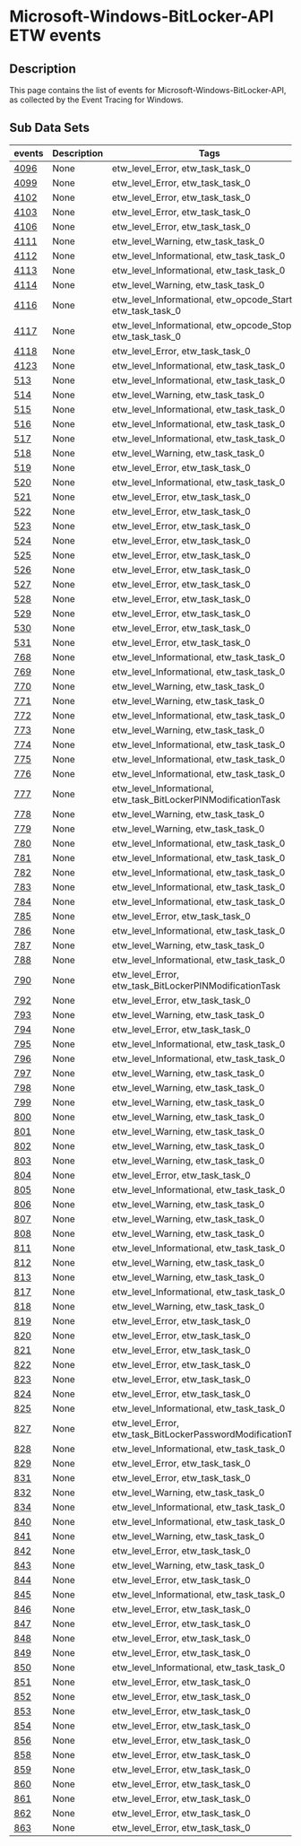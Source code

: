 # Microsoft-Windows-BitLocker-API ETW events

## Description
This page contains the list of events for Microsoft-Windows-BitLocker-API, as collected by the Event Tracing for Windows.

## Sub Data Sets
|events|Description|Tags|
|---|---|---|
|[4096](events/event-4096.md)|None|etw_level_Error, etw_task_task_0|
|[4099](events/event-4099.md)|None|etw_level_Error, etw_task_task_0|
|[4102](events/event-4102.md)|None|etw_level_Error, etw_task_task_0|
|[4103](events/event-4103.md)|None|etw_level_Error, etw_task_task_0|
|[4106](events/event-4106.md)|None|etw_level_Error, etw_task_task_0|
|[4111](events/event-4111.md)|None|etw_level_Warning, etw_task_task_0|
|[4112](events/event-4112.md)|None|etw_level_Informational, etw_task_task_0|
|[4113](events/event-4113.md)|None|etw_level_Informational, etw_task_task_0|
|[4114](events/event-4114.md)|None|etw_level_Warning, etw_task_task_0|
|[4116](events/event-4116.md)|None|etw_level_Informational, etw_opcode_Start, etw_task_task_0|
|[4117](events/event-4117.md)|None|etw_level_Informational, etw_opcode_Stop, etw_task_task_0|
|[4118](events/event-4118.md)|None|etw_level_Error, etw_task_task_0|
|[4123](events/event-4123.md)|None|etw_level_Informational, etw_task_task_0|
|[513](events/event-513.md)|None|etw_level_Informational, etw_task_task_0|
|[514](events/event-514.md)|None|etw_level_Warning, etw_task_task_0|
|[515](events/event-515.md)|None|etw_level_Informational, etw_task_task_0|
|[516](events/event-516.md)|None|etw_level_Informational, etw_task_task_0|
|[517](events/event-517.md)|None|etw_level_Informational, etw_task_task_0|
|[518](events/event-518.md)|None|etw_level_Warning, etw_task_task_0|
|[519](events/event-519.md)|None|etw_level_Error, etw_task_task_0|
|[520](events/event-520.md)|None|etw_level_Informational, etw_task_task_0|
|[521](events/event-521.md)|None|etw_level_Error, etw_task_task_0|
|[522](events/event-522.md)|None|etw_level_Error, etw_task_task_0|
|[523](events/event-523.md)|None|etw_level_Error, etw_task_task_0|
|[524](events/event-524.md)|None|etw_level_Error, etw_task_task_0|
|[525](events/event-525.md)|None|etw_level_Error, etw_task_task_0|
|[526](events/event-526.md)|None|etw_level_Error, etw_task_task_0|
|[527](events/event-527.md)|None|etw_level_Error, etw_task_task_0|
|[528](events/event-528.md)|None|etw_level_Error, etw_task_task_0|
|[529](events/event-529.md)|None|etw_level_Error, etw_task_task_0|
|[530](events/event-530.md)|None|etw_level_Error, etw_task_task_0|
|[531](events/event-531.md)|None|etw_level_Error, etw_task_task_0|
|[768](events/event-768.md)|None|etw_level_Informational, etw_task_task_0|
|[769](events/event-769.md)|None|etw_level_Informational, etw_task_task_0|
|[770](events/event-770.md)|None|etw_level_Warning, etw_task_task_0|
|[771](events/event-771.md)|None|etw_level_Warning, etw_task_task_0|
|[772](events/event-772.md)|None|etw_level_Informational, etw_task_task_0|
|[773](events/event-773.md)|None|etw_level_Warning, etw_task_task_0|
|[774](events/event-774.md)|None|etw_level_Informational, etw_task_task_0|
|[775](events/event-775.md)|None|etw_level_Informational, etw_task_task_0|
|[776](events/event-776.md)|None|etw_level_Informational, etw_task_task_0|
|[777](events/event-777.md)|None|etw_level_Informational, etw_task_BitLockerPINModificationTask|
|[778](events/event-778.md)|None|etw_level_Warning, etw_task_task_0|
|[779](events/event-779.md)|None|etw_level_Warning, etw_task_task_0|
|[780](events/event-780.md)|None|etw_level_Informational, etw_task_task_0|
|[781](events/event-781.md)|None|etw_level_Informational, etw_task_task_0|
|[782](events/event-782.md)|None|etw_level_Informational, etw_task_task_0|
|[783](events/event-783.md)|None|etw_level_Informational, etw_task_task_0|
|[784](events/event-784.md)|None|etw_level_Informational, etw_task_task_0|
|[785](events/event-785.md)|None|etw_level_Error, etw_task_task_0|
|[786](events/event-786.md)|None|etw_level_Informational, etw_task_task_0|
|[787](events/event-787.md)|None|etw_level_Warning, etw_task_task_0|
|[788](events/event-788.md)|None|etw_level_Informational, etw_task_task_0|
|[790](events/event-790.md)|None|etw_level_Error, etw_task_BitLockerPINModificationTask|
|[792](events/event-792.md)|None|etw_level_Error, etw_task_task_0|
|[793](events/event-793.md)|None|etw_level_Warning, etw_task_task_0|
|[794](events/event-794.md)|None|etw_level_Error, etw_task_task_0|
|[795](events/event-795.md)|None|etw_level_Informational, etw_task_task_0|
|[796](events/event-796.md)|None|etw_level_Informational, etw_task_task_0|
|[797](events/event-797.md)|None|etw_level_Warning, etw_task_task_0|
|[798](events/event-798.md)|None|etw_level_Warning, etw_task_task_0|
|[799](events/event-799.md)|None|etw_level_Warning, etw_task_task_0|
|[800](events/event-800.md)|None|etw_level_Warning, etw_task_task_0|
|[801](events/event-801.md)|None|etw_level_Warning, etw_task_task_0|
|[802](events/event-802.md)|None|etw_level_Warning, etw_task_task_0|
|[803](events/event-803.md)|None|etw_level_Warning, etw_task_task_0|
|[804](events/event-804.md)|None|etw_level_Error, etw_task_task_0|
|[805](events/event-805.md)|None|etw_level_Informational, etw_task_task_0|
|[806](events/event-806.md)|None|etw_level_Warning, etw_task_task_0|
|[807](events/event-807.md)|None|etw_level_Warning, etw_task_task_0|
|[808](events/event-808.md)|None|etw_level_Warning, etw_task_task_0|
|[811](events/event-811.md)|None|etw_level_Informational, etw_task_task_0|
|[812](events/event-812.md)|None|etw_level_Warning, etw_task_task_0|
|[813](events/event-813.md)|None|etw_level_Warning, etw_task_task_0|
|[817](events/event-817.md)|None|etw_level_Informational, etw_task_task_0|
|[818](events/event-818.md)|None|etw_level_Warning, etw_task_task_0|
|[819](events/event-819.md)|None|etw_level_Error, etw_task_task_0|
|[820](events/event-820.md)|None|etw_level_Error, etw_task_task_0|
|[821](events/event-821.md)|None|etw_level_Error, etw_task_task_0|
|[822](events/event-822.md)|None|etw_level_Error, etw_task_task_0|
|[823](events/event-823.md)|None|etw_level_Error, etw_task_task_0|
|[824](events/event-824.md)|None|etw_level_Error, etw_task_task_0|
|[825](events/event-825.md)|None|etw_level_Informational, etw_task_task_0|
|[827](events/event-827.md)|None|etw_level_Error, etw_task_BitLockerPasswordModificationTask|
|[828](events/event-828.md)|None|etw_level_Informational, etw_task_task_0|
|[829](events/event-829.md)|None|etw_level_Error, etw_task_task_0|
|[831](events/event-831.md)|None|etw_level_Error, etw_task_task_0|
|[832](events/event-832.md)|None|etw_level_Warning, etw_task_task_0|
|[834](events/event-834.md)|None|etw_level_Informational, etw_task_task_0|
|[840](events/event-840.md)|None|etw_level_Informational, etw_task_task_0|
|[841](events/event-841.md)|None|etw_level_Warning, etw_task_task_0|
|[842](events/event-842.md)|None|etw_level_Error, etw_task_task_0|
|[843](events/event-843.md)|None|etw_level_Warning, etw_task_task_0|
|[844](events/event-844.md)|None|etw_level_Error, etw_task_task_0|
|[845](events/event-845.md)|None|etw_level_Informational, etw_task_task_0|
|[846](events/event-846.md)|None|etw_level_Error, etw_task_task_0|
|[847](events/event-847.md)|None|etw_level_Error, etw_task_task_0|
|[848](events/event-848.md)|None|etw_level_Error, etw_task_task_0|
|[849](events/event-849.md)|None|etw_level_Error, etw_task_task_0|
|[850](events/event-850.md)|None|etw_level_Informational, etw_task_task_0|
|[851](events/event-851.md)|None|etw_level_Error, etw_task_task_0|
|[852](events/event-852.md)|None|etw_level_Error, etw_task_task_0|
|[853](events/event-853.md)|None|etw_level_Error, etw_task_task_0|
|[854](events/event-854.md)|None|etw_level_Error, etw_task_task_0|
|[856](events/event-856.md)|None|etw_level_Error, etw_task_task_0|
|[858](events/event-858.md)|None|etw_level_Error, etw_task_task_0|
|[859](events/event-859.md)|None|etw_level_Error, etw_task_task_0|
|[860](events/event-860.md)|None|etw_level_Error, etw_task_task_0|
|[861](events/event-861.md)|None|etw_level_Error, etw_task_task_0|
|[862](events/event-862.md)|None|etw_level_Error, etw_task_task_0|
|[863](events/event-863.md)|None|etw_level_Error, etw_task_task_0|

